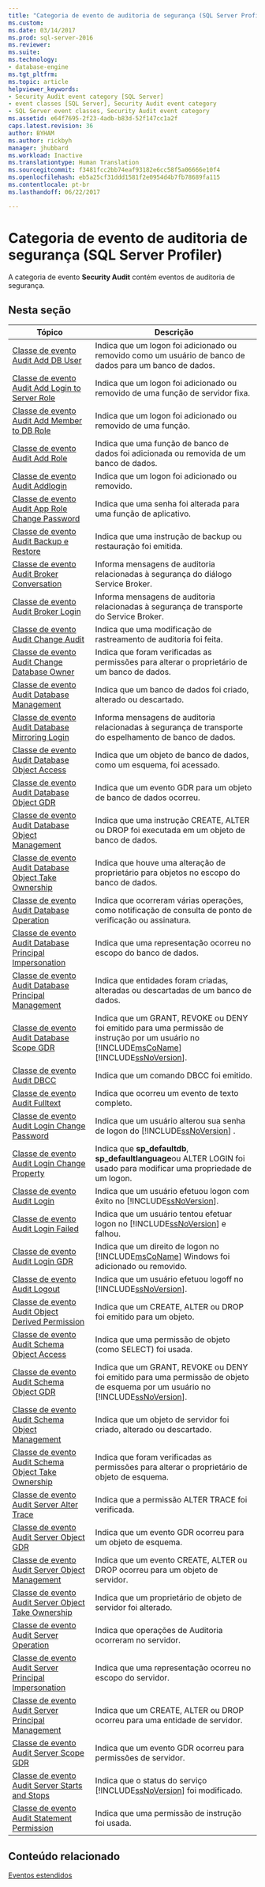 ```yaml
---
title: "Categoria de evento de auditoria de segurança (SQL Server Profiler) | Microsoft Docs"
ms.custom: 
ms.date: 03/14/2017
ms.prod: sql-server-2016
ms.reviewer: 
ms.suite: 
ms.technology:
- database-engine
ms.tgt_pltfrm: 
ms.topic: article
helpviewer_keywords:
- Security Audit event category [SQL Server]
- event classes [SQL Server], Security Audit event category
- SQL Server event classes, Security Audit event category
ms.assetid: e64f7695-2f23-4adb-b83d-52f147cc1a2f
caps.latest.revision: 36
author: BYHAM
ms.author: rickbyh
manager: jhubbard
ms.workload: Inactive
ms.translationtype: Human Translation
ms.sourcegitcommit: f3481fcc2bb74eaf93182e6cc58f5a06666e10f4
ms.openlocfilehash: eb5a25cf31ddd1581f2e0954d4b7fb78689fa115
ms.contentlocale: pt-br
ms.lasthandoff: 06/22/2017

---
```

# <a name="security-audit-event-category-sql-server-profiler"></a>Categoria de evento de auditoria de segurança (SQL Server Profiler)
  A categoria de evento **Security Audit** contém eventos de auditoria de segurança.  
  
## <a name="in-this-section"></a>Nesta seção  
  
|Tópico|Descrição|  
|-----------|-----------------|  
|[Classe de evento Audit Add DB User](../../relational-databases/event-classes/audit-add-db-user-event-class.md)|Indica que um logon foi adicionado ou removido como um usuário de banco de dados para um banco de dados.|  
|[Classe de evento Audit Add Login to Server Role](../../relational-databases/event-classes/audit-add-login-to-server-role-event-class.md)|Indica que um logon foi adicionado ou removido de uma função de servidor fixa.|  
|[Classe de evento Audit Add Member to DB Role](../../relational-databases/event-classes/audit-add-member-to-db-role-event-class.md)|Indica que um logon foi adicionado ou removido de uma função.|  
|[Classe de evento Audit Add Role](../../relational-databases/event-classes/audit-add-role-event-class.md)|Indica que uma função de banco de dados foi adicionada ou removida de um banco de dados.|  
|[Classe de evento Audit Addlogin](../../relational-databases/event-classes/audit-addlogin-event-class.md)|Indica que um logon foi adicionado ou removido.|  
|[Classe de evento Audit App Role Change Password](../../relational-databases/event-classes/audit-app-role-change-password-event-class.md)|Indica que uma senha foi alterada para uma função de aplicativo.|  
|[Classe de evento Audit Backup e Restore](../../relational-databases/event-classes/audit-backup-and-restore-event-class.md)|Indica que uma instrução de backup ou restauração foi emitida.|  
|[Classe de evento Audit Broker Conversation](../../relational-databases/event-classes/audit-broker-conversation-event-class.md)|Informa mensagens de auditoria relacionadas à segurança do diálogo Service Broker.|  
|[Classe de evento Audit Broker Login](../../relational-databases/event-classes/audit-broker-login-event-class.md)|Informa mensagens de auditoria relacionadas à segurança de transporte do Service Broker.|  
|[Classe de evento Audit Change Audit](../../relational-databases/event-classes/audit-change-audit-event-class.md)|Indica que uma modificação de rastreamento de auditoria foi feita.|  
|[Classe de evento Audit Change Database Owner](../../relational-databases/event-classes/audit-change-database-owner-event-class.md)|Indica que foram verificadas as permissões para alterar o proprietário de um banco de dados.|  
|[Classe de evento Audit Database Management](../../relational-databases/event-classes/audit-database-management-event-class.md)|Indica que um banco de dados foi criado, alterado ou descartado.|  
|[Classe de evento Audit Database Mirroring Login](../../relational-databases/event-classes/audit-database-mirroring-login-event-class.md)|Informa mensagens de auditoria relacionadas à segurança de transporte do espelhamento de banco de dados.|  
|[Classe de evento Audit Database Object Access](../../relational-databases/event-classes/audit-database-object-access-event-class.md)|Indica que um objeto de banco de dados, como um esquema, foi acessado.|  
|[Classe de evento Audit Database Object GDR](../../relational-databases/event-classes/audit-database-object-gdr-event-class.md)|Indica que um evento GDR para um objeto de banco de dados ocorreu.|  
|[Classe de evento Audit Database Object Management](../../relational-databases/event-classes/audit-database-object-management-event-class.md)|Indica que uma instrução CREATE, ALTER ou DROP foi executada em um objeto de banco de dados.|  
|[Classe de evento Audit Database Object Take Ownership](../../relational-databases/event-classes/audit-database-object-take-ownership-event-class.md)|Indica que houve uma alteração de proprietário para objetos no escopo do banco de dados.|  
|[Classe de evento Audit Database Operation](../../relational-databases/event-classes/audit-database-operation-event-class.md)|Indica que ocorreram várias operações, como notificação de consulta de ponto de verificação ou assinatura.|  
|[Classe de evento Audit Database Principal Impersonation](../../relational-databases/event-classes/audit-database-principal-impersonation-event-class.md)|Indica que uma representação ocorreu no escopo do banco de dados.|  
|[Classe de evento Audit Database Principal Management](../../relational-databases/event-classes/audit-database-principal-management-event-class.md)|Indica que entidades foram criadas, alteradas ou descartadas de um banco de dados.|  
|[Classe de evento Audit Database Scope GDR](../../relational-databases/event-classes/audit-database-scope-gdr-event-class.md)|Indica que um GRANT, REVOKE ou DENY foi emitido para uma permissão de instrução por um usuário no [!INCLUDE[msCoName](../../includes/msconame-md.md)] [!INCLUDE[ssNoVersion](../../includes/ssnoversion-md.md)].|  
|[Classe de evento Audit DBCC](../../relational-databases/event-classes/audit-dbcc-event-class.md)|Indica que um comando DBCC foi emitido.|  
|[Classe de evento Audit Fulltext](../../relational-databases/event-classes/audit-fulltext-event-class.md)|Indica que ocorreu um evento de texto completo.|  
|[Classe de evento Audit Login Change Password](../../relational-databases/event-classes/audit-login-change-password-event-class.md)|Indica que um usuário alterou sua senha de logon do [!INCLUDE[ssNoVersion](../../includes/ssnoversion-md.md)] .|  
|[Classe de evento Audit Login Change Property](../../relational-databases/event-classes/audit-login-change-property-event-class.md)|Indica que **sp_defaultdb**, **sp_defaultlanguage**ou ALTER LOGIN foi usado para modificar uma propriedade de um logon.|  
|[Classe de evento Audit Login](../../relational-databases/event-classes/audit-login-event-class.md)|Indica que um usuário efetuou logon com êxito no [!INCLUDE[ssNoVersion](../../includes/ssnoversion-md.md)].|  
|[Classe de evento Audit Login Failed](../../relational-databases/event-classes/audit-login-failed-event-class.md)|Indica que um usuário tentou efetuar logon no [!INCLUDE[ssNoVersion](../../includes/ssnoversion-md.md)] e falhou.|  
|[Classe de evento Audit Login GDR](../../relational-databases/event-classes/audit-login-gdr-event-class.md)|Indica que um direito de logon no [!INCLUDE[msCoName](../../includes/msconame-md.md)] Windows foi adicionado ou removido.|  
|[Classe de evento Audit Logout](../../relational-databases/event-classes/audit-logout-event-class.md)|Indica que um usuário efetuou logoff no [!INCLUDE[ssNoVersion](../../includes/ssnoversion-md.md)].|  
|[Classe de evento Audit Object Derived Permission](../../relational-databases/event-classes/audit-object-derived-permission-event-class.md)|Indica que um CREATE, ALTER ou DROP foi emitido para um objeto.|  
|[Classe de evento Audit Schema Object Access](../../relational-databases/event-classes/audit-schema-object-access-event-class.md)|Indica que uma permissão de objeto (como SELECT) foi usada.|  
|[Classe de evento Audit Schema Object GDR](../../relational-databases/event-classes/audit-schema-object-gdr-event-class.md)|Indica que um GRANT, REVOKE ou DENY foi emitido para uma permissão de objeto de esquema por um usuário no [!INCLUDE[ssNoVersion](../../includes/ssnoversion-md.md)].|  
|[Classe de evento Audit Schema Object Management](../../relational-databases/event-classes/audit-schema-object-management-event-class.md)|Indica que um objeto de servidor foi criado, alterado ou descartado.|  
|[Classe de evento Audit Schema Object Take Ownership](../../relational-databases/event-classes/audit-schema-object-take-ownership-event-class.md)|Indica que foram verificadas as permissões para alterar o proprietário de objeto de esquema.|  
|[Classe de evento Audit Server Alter Trace](../../relational-databases/event-classes/audit-server-alter-trace-event-class.md)|Indica que a permissão ALTER TRACE foi verificada.|  
|[Classe de evento Audit Server Object GDR](../../relational-databases/event-classes/audit-server-object-gdr-event-class.md)|Indica que um evento GDR ocorreu para um objeto de esquema.|  
|[Classe de evento Audit Server Object Management](../../relational-databases/event-classes/audit-server-object-management-event-class.md)|Indica que um evento CREATE, ALTER ou DROP ocorreu para um objeto de servidor.|  
|[Classe de evento Audit Server Object Take Ownership](../../relational-databases/event-classes/audit-server-object-take-ownership-event-class.md)|Indica que um proprietário de objeto de servidor foi alterado.|  
|[Classe de evento Audit Server Operation](../../relational-databases/event-classes/audit-server-operation-event-class.md)|Indica que operações de Auditoria ocorreram no servidor.|  
|[Classe de evento Audit Server Principal Impersonation](../../relational-databases/event-classes/audit-server-principal-impersonation-event-class.md)|Indica que uma representação ocorreu no escopo do servidor.|  
|[Classe de evento Audit Server Principal Management](../../relational-databases/event-classes/audit-server-principal-management-event-class.md)|Indica que um CREATE, ALTER ou DROP ocorreu para uma entidade de servidor.|  
|[Classe de evento Audit Server Scope GDR](../../relational-databases/event-classes/audit-server-scope-gdr-event-class.md)|Indica que um evento GDR ocorreu para permissões de servidor.|  
|[Classe de evento Audit Server Starts and Stops](../../relational-databases/event-classes/audit-server-starts-and-stops-event-class.md)|Indica que o status do serviço [!INCLUDE[ssNoVersion](../../includes/ssnoversion-md.md)] foi modificado.|  
|[Classe de evento Audit Statement Permission](../../relational-databases/event-classes/audit-statement-permission-event-class.md)|Indica que uma permissão de instrução foi usada.|  
  
## <a name="related-content"></a>Conteúdo relacionado  
 [Eventos estendidos](../../relational-databases/extended-events/extended-events.md)  
  
  

